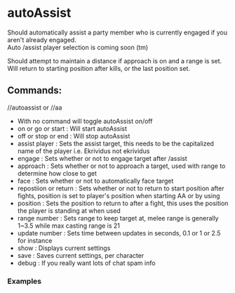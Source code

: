 # autoAssist
Should automatically assist a party member who is currently engaged if you aren't already engaged.  
Auto /assist player selection is coming soon (tm)  
  
Should attempt to maintain a distance if approach is on and a range is set. 
Will return to starting position after kills, or the last position set.

## Commands:  
//autoassist or //aa
* With no command will toggle autoAssist on/off  
* on or go or start : Will start autoAssist  
* off or stop or end : Will stop autoAssist  
* assist player : Sets the assist target, this needs to be the capitalized name of the player i.e. Ekrividus not ekrividus  
* engage : Sets whether or not to engage target after /assist  
* approach : Sets whether or not to approach a target, used with range to determine how close to get 
* face : Sets whether or not to automatically face target  
* repostiion or return : Sets whether or not to return to start position after fights, position is set to player's position when starting AA or by using
* position : Sets the position to return to after a fight, this uses the position the player is standing at when used 
* range number : Sets range to keep target at, melee range is generally 1~3.5 while max casting range is 21  
* update number : Sets time between updates in seconds, 0.1 or 1 or 2.5 for instance  
* show : Displays current settings  
* save : Saves current settings, per character  
* debug : If you really want lots of chat spam info  

### Examples
